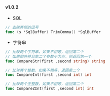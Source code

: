 #### v1.0.2



- SQL 

```go
// 去除两侧的逗号
func (s *SqlBuffer) TrimComma() *SqlBuffer
```

- 字符串

```go
// 比较两个字符串，如果不相等，返回第二个
// 如果相等并且第二个参数不为空，则返回第一个
func CompareStr(first ,second string) string

// 比较两个整数，如果不相等，返回第二个
func CompareInt(first ,second int) int

// 比较两个正整数，如果不相等，返回第二个
func CompareZInt(first ,second int) int
```